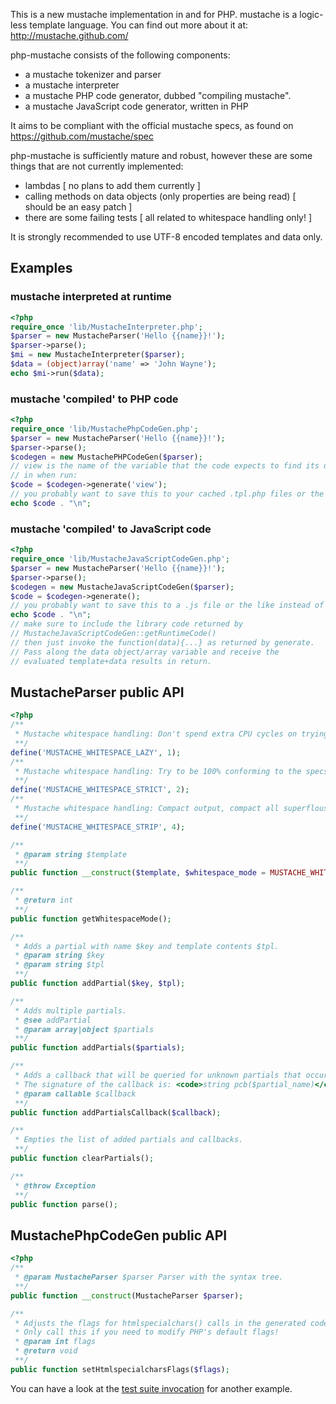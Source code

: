 This is a new mustache implementation in and for PHP.
mustache is a logic-less template language. You can find out more about it at:
http://mustache.github.com/

php-mustache consists of the following components:

- a mustache tokenizer and parser
- a mustache interpreter
- a mustache PHP code generator, dubbed "compiling mustache".
- a mustache JavaScript code generator, written in PHP

It aims to be compliant with the official mustache specs, as found on
https://github.com/mustache/spec

php-mustache is sufficiently mature and robust, however these are some things that are not currently implemented:

- lambdas [ no plans to add them currently ]
- calling methods on data objects (only properties are being read) [ should be an easy patch ]
- there are some failing tests [ all related to whitespace handling only! ]

It is strongly recommended to use UTF-8 encoded templates and data only.

## Examples

### mustache interpreted at runtime

```php
<?php
require_once 'lib/MustacheInterpreter.php';
$parser = new MustacheParser('Hello {{name}}!');
$parser->parse();
$mi = new MustacheInterpreter($parser);
$data = (object)array('name' => 'John Wayne');
echo $mi->run($data);
```

### mustache 'compiled' to PHP code

```php
<?php
require_once 'lib/MustachePhpCodeGen.php';
$parser = new MustacheParser('Hello {{name}}!');
$parser->parse();
$codegen = new MustachePHPCodeGen($parser);
// view is the name of the variable that the code expects to find its data
// in when run:
$code = $codegen->generate('view');
// you probably want to save this to your cached .tpl.php files or the like instead of echoing it:
echo $code . "\n";
```

### mustache 'compiled' to JavaScript code

```php
<?php
require_once 'lib/MustacheJavaScriptCodeGen.php';
$parser = new MustacheParser('Hello {{name}}!');
$parser->parse();
$codegen = new MustacheJavaScriptCodeGen($parser);
$code = $codegen->generate();
// you probably want to save this to a .js file or the like instead of echoing it:
echo $code . "\n";
// make sure to include the library code returned by
// MustacheJavaScriptCodeGen::getRuntimeCode()
// then just invoke the function(data){...} as returned by generate.
// Pass along the data object/array variable and receive the
// evaluated template+data results in return.
```

## MustacheParser public API

```php
<?php
/**
 * Mustache whitespace handling: Don't spend extra CPU cycles on trying to be 100% conforming to the specs.
 **/
define('MUSTACHE_WHITESPACE_LAZY', 1);
/**
 * Mustache whitespace handling: Try to be 100% conforming to the specs.
 **/
define('MUSTACHE_WHITESPACE_STRICT', 2);
/**
 * Mustache whitespace handling: Compact output, compact all superflous whitespace.
 **/
define('MUSTACHE_WHITESPACE_STRIP', 4);

/**
 * @param string $template
 **/
public function __construct($template, $whitespace_mode = MUSTACHE_WHITESPACE_LAZY);

/**
 * @return int
 **/
public function getWhitespaceMode();

/**
 * Adds a partial with name $key and template contents $tpl.
 * @param string $key
 * @param string $tpl
 **/
public function addPartial($key, $tpl);

/**
 * Adds multiple partials.
 * @see addPartial
 * @param array|object $partials
 **/
public function addPartials($partials);

/**
 * Adds a callback that will be queried for unknown partials that occur during parsing.
 * The signature of the callback is: <code>string pcb($partial_name)</code>
 * @param callable $callback
 **/
public function addPartialsCallback($callback);

/**
 * Empties the list of added partials and callbacks.
 **/
public function clearPartials();

/**
 * @throw Exception
 **/
public function parse();
```

## MustachePhpCodeGen public API

```php
<?php
/**
 * @param MustacheParser $parser Parser with the syntax tree.
 **/
public function __construct(MustacheParser $parser);

/**
 * Adjusts the flags for htmlspecialchars() calls in the generated code.
 * Only call this if you need to modify PHP's default flags!
 * @param int flags
 * @return void
 **/
public function setHtmlspecialcharsFlags($flags);
```

You can have a look at the [test suite invocation](https://github.com/KiNgMaR/php-mustache/blob/master/test/MustacheSpecsTests.php) for another example.

